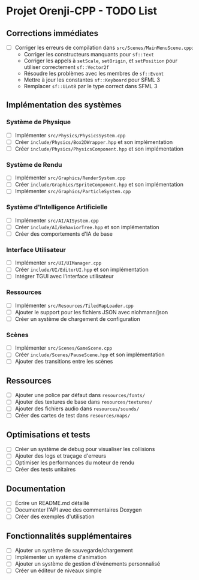 # Projet Orenji-CPP - TODO List

## Corrections immédiates

- [ ] Corriger les erreurs de compilation dans `src/Scenes/MainMenuScene.cpp`:
  - Corriger les constructeurs manquants pour `sf::Text`
  - Corriger les appels à `setScale`, `setOrigin`, et `setPosition` pour utiliser correctement `sf::Vector2f`
  - Résoudre les problèmes avec les membres de `sf::Event`
  - Mettre à jour les constantes `sf::Keyboard` pour SFML 3
  - Remplacer `sf::Uint8` par le type correct dans SFML 3

## Implémentation des systèmes

### Système de Physique
- [ ] Implémenter `src/Physics/PhysicsSystem.cpp`
- [ ] Créer `include/Physics/Box2DWrapper.hpp` et son implémentation
- [ ] Créer `include/Physics/PhysicsComponent.hpp` et son implémentation

### Système de Rendu
- [ ] Implémenter `src/Graphics/RenderSystem.cpp`
- [ ] Créer `include/Graphics/SpriteComponent.hpp` et son implémentation
- [ ] Implémenter `src/Graphics/ParticleSystem.cpp`

### Système d'Intelligence Artificielle
- [ ] Implémenter `src/AI/AISystem.cpp`
- [ ] Créer `include/AI/BehaviorTree.hpp` et son implémentation
- [ ] Créer des comportements d'IA de base

### Interface Utilisateur
- [ ] Implémenter `src/UI/UIManager.cpp`
- [ ] Créer `include/UI/EditorUI.hpp` et son implémentation
- [ ] Intégrer TGUI avec l'interface utilisateur

### Ressources
- [ ] Implémenter `src/Resources/TiledMapLoader.cpp`
- [ ] Ajouter le support pour les fichiers JSON avec nlohmann/json
- [ ] Créer un système de chargement de configuration

### Scènes
- [ ] Implémenter `src/Scenes/GameScene.cpp`
- [ ] Créer `include/Scenes/PauseScene.hpp` et son implémentation
- [ ] Ajouter des transitions entre les scènes

## Ressources
- [ ] Ajouter une police par défaut dans `resources/fonts/`
- [ ] Ajouter des textures de base dans `resources/textures/`
- [ ] Ajouter des fichiers audio dans `resources/sounds/`
- [ ] Créer des cartes de test dans `resources/maps/`

## Optimisations et tests
- [ ] Créer un système de debug pour visualiser les collisions
- [ ] Ajouter des logs et traçage d'erreurs
- [ ] Optimiser les performances du moteur de rendu
- [ ] Créer des tests unitaires

## Documentation
- [ ] Écrire un README.md détaillé
- [ ] Documenter l'API avec des commentaires Doxygen
- [ ] Créer des exemples d'utilisation

## Fonctionnalités supplémentaires
- [ ] Ajouter un système de sauvegarde/chargement
- [ ] Implémenter un système d'animation
- [ ] Ajouter un système de gestion d'événements personnalisé
- [ ] Créer un éditeur de niveaux simple 